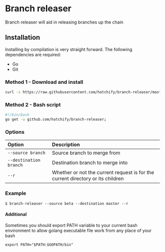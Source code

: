 # Branch releaser
Branch releaser will aid in releasing branches up the chain

## Installation
Installing by compilation is very straight forward. The following dependencies are required:
- Go
- Git

### Method 1 - Download and install
```bash
curl -s https://raw.githubusercontent.com/hatchify/branch-releaser/master/install | bash -s
```

### Method 2 - Bash script
```bash
#!/bin/bash
go get -u github.com/hatchify/branch-releaser;
```

### Options

| Option                 | Description                         |
| :--------------------  | :---------------------------------- |
| `--source branch`      | Source branch to merge from         |
| `--destination branch` | Destination branch to merge into    |
| `--r`                  | Whether or not the current request is for the current directory or its children  |

### Example

```shell script
$ branch-releaser --source beta --destination master --r 
```

#### Additional

Sometimes you should export PATH variable to your current bash environment to allow golang executable file work from any place of your bash

```shell script
export PATH="$PATH:$GOPATH/bin"
```